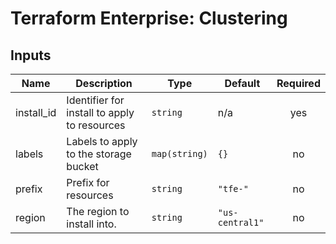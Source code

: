 # Terraform Enterprise: Clustering

## Inputs

| Name | Description | Type | Default | Required |
|------|-------------|------|---------|:-----:|
| install\_id | Identifier for install to apply to resources | `string` | n/a | yes |
| labels | Labels to apply to the storage bucket | `map(string)` | `{}` | no |
| prefix | Prefix for resources | `string` | `"tfe-"` | no |
| region | The region to install into. | `string` | `"us-central1"` | no |

